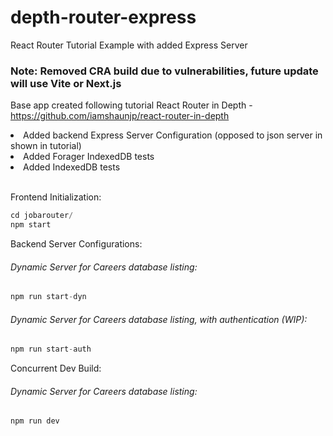 # depth-router-express
React Router Tutorial Example with added Express Server

<h3>Note: Removed CRA build due to vulnerabilities, future update will use Vite or Next.js</h3>

Base app created following tutorial React Router in Depth - https://github.com/iamshaunjp/react-router-in-depth <br>
<li>Added backend Express Server Configuration (opposed to json server in shown in tutorial) <br></li>
<li>Added Forager IndexedDB tests</li>
<li>Added IndexedDB tests</li>
<br>

Frontend Initialization: <br>
```js
cd jobarouter/
npm start
```
Backend Server Configurations:<br>
<h6>Dynamic Server for Careers database listing:<br></h6>

```js
npm run start-dyn
```
<h6>Dynamic Server for Careers database listing, with authentication (WIP):<br></h6>

```js
npm run start-auth
```

Concurrent Dev Build:<br>
<h6>Dynamic Server for Careers database listing:<br></h6>

```js
npm run dev
```
